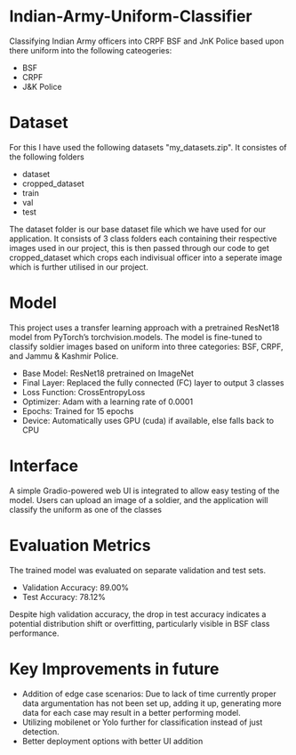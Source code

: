 # Indian-Army-Uniform-Classifier
Classifying Indian Army officers into CRPF BSF and JnK Police based upon there uniform into the following cateogeries:
- BSF
- CRPF
- J&K Police

# Dataset
For this I have used the following datasets "my_datasets.zip". It consistes of the following folders
  - dataset
  - cropped_dataset
  - train
  - val
  - test
 
The dataset folder is our base dataset file which we have used for our application. It consists of 3 class folders each containing their respective images used in our project, this is then passed through our code to get cropped_dataset which crops each indivisual officer into a seperate image which is further utilised in our project. 

# Model
This project uses a transfer learning approach with a pretrained ResNet18 model from PyTorch’s torchvision.models. The model is fine-tuned to classify soldier images based on uniform into three categories: BSF, CRPF, and Jammu & Kashmir Police.
- Base Model: ResNet18 pretrained on ImageNet
- Final Layer: Replaced the fully connected (FC) layer to output 3 classes
- Loss Function: CrossEntropyLoss
- Optimizer: Adam with a learning rate of 0.0001
- Epochs: Trained for 15 epochs
- Device: Automatically uses GPU (cuda) if available, else falls back to CPU

# Interface
A simple Gradio-powered web UI is integrated to allow easy testing of the model. Users can upload an image of a soldier, and the application will classify the uniform as one of the classes

# Evaluation Metrics
The trained model was evaluated on separate validation and test sets.
- Validation Accuracy: 89.00%
- Test Accuracy: 78.12%

Despite high validation accuracy, the drop in test accuracy indicates a potential distribution shift or overfitting, particularly visible in BSF class performance.

# Key Improvements in future
- Addition of edge case scenarios: Due to lack of time currently proper data argumentation has not been set up, adding it up, generating more data for each case may result in a better performing model.
- Utilizing mobilenet or Yolo further for classification instead of just detection.
- Better deployment options with better UI addition
